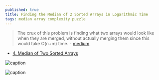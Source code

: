 ```yaml
---
published: true
title: Finding the Median of 2 Sorted Arrays in Logarithmic Time
tags: median array complexity puzzle
---
```

> The crux of this problem is finding what two arrays would look like when they are merged, without actually merging them since this would take O(n+m) time. - [medium](https://medium.com/@hazemu/finding-the-median-of-2-sorted-arrays-in-logarithmic-time-1d3f2ecbeb46)

- [4. Median of Two Sorted Arrays](https://leetcode.com/problems/median-of-two-sorted-arrays/)

![caption](https://miro.medium.com/max/955/1*ixmTqrkuFv9jOl_CmV2egQ.png)

![caption](https://miro.medium.com/max/955/1*proJftADfS72tUdmOhlpMQ.png)